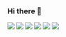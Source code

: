### Hi there 👋


<img src="https://img.shields.io/badge/JavaScript-3F67ED?style=for-the-badge&logo=JavaScript&logoColor=FFFFFF"/> <img src="https://img.shields.io/badge/C%23-3F67ED?style=for-the-badge&logo=dotnet&logoColor=white"/> <img src="https://img.shields.io/badge/SourcePawn-6E3FED?style=for-the-badge&logo=Source Engine&logoColor=FFFFFF"/> <img src="https://img.shields.io/badge/React-C53FED?style=for-the-badge&logo=react&logoColor=FFFFFF"/>  <img src="https://img.shields.io/badge/Java-ED3FBE?style=for-the-badge&logo=Java&logoColor=FFFFFF"/> <img src="https://img.shields.io/badge/Node.js-ED3F67?style=for-the-badge&logo=Node.js&logoColor=FFFFFF"/> 


